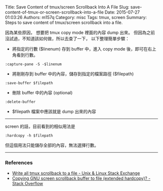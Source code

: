 Title: Save Content of tmux/screen Scrollback Into A File
Slug: save-content-of-tmux-or-screen-scrollback-into-a-file
Date: 2015-07-27 01:03:26
Authors: m157q
Category: misc
Tags: tmux, screen
Summary: Steps to save content of tmux/screen scrollback into a file.

因為某些原因，
想要把 tmux copy mode 裡面的內容 dump 出來。
但因為之前沒試過，不知道該如何做，所以去查了一下，
以下整理簡單步驟：

+ 將指定的行數 ($linenum) 存到 buffer 中，進入 copy mode 後，即可在右上角看到行數。
```tmux
:capture-pane -S -$linenum
```

+ 將剛剛存到 buffer 中的內容，儲存到指定的檔案路徑 ($filepath)
```tmux
:save-buffer $filepath
```

+ 刪除 buffer 中的內容 (optional)
```tmux
:delete-buffer
```

+ $filepath 檔案中應該就是 dump 出來的內容

---

screen 的話，目前看到的相似用法是

```screen
:hardcopy -h $filepath
```

但這個用法只能儲存全部的內容，無法選擇行數。

---

### References

+ [Write all tmux scrollback to a file - Unix & Linux Stack Exchange](http://unix.stackexchange.com/questions/26548/write-all-tmux-scrollback-to-a-file)
+ [Copying GNU screen scrollback buffer to file (extended hardcopy)? - Stack Overflow](http://stackoverflow.com/questions/4807474/copying-gnu-screen-scrollback-buffer-to-file-extended-hardcopy)
